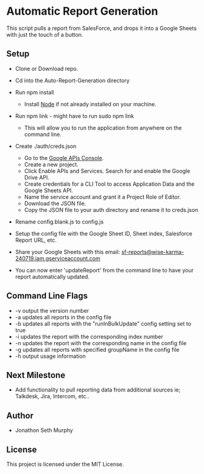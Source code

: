 # Automatic Report Generation

This script pulls a report from SalesForce, and drops it into a Google Sheets with just the touch of a button.

## Setup

* Clone or Download repo.
* Cd into the Auto-Report-Generation directory
* Run npm install

  * Install [Node](https://nodejs.org/en/download/) if not already installed on your machine.

* Run npm link - might have to run sudo npm link

  * This will allow you to run the application from anywhere on the command line.

* Create ./auth/creds.json

  * Go to the [Google APIs Console](https://console.developers.google.com/).
  * Create a new project.
  * Click Enable APIs and Services. Search for and enable the Google Drive API.
  * Create credentials for a CLI Tool to access Application Data and the Google Sheets API.
  * Name the service account and grant it a Project Role of Editor.
  * Download the JSON file.
  * Copy the JSON file to your auth directory and rename it to creds.json

* Rename config.blank.js to config.js
* Setup the config file with the Google Sheet ID, Sheet index, Salesforce Report URL, etc.
* Share your Google Sheets with this email: sf-reports@wise-karma-240719.iam.gserviceaccount.com
* You can now enter 'updateReport' from the command line to have your report automatically updated.

## Command Line Flags

*  -v   output the version number
*  -a   updates all reports in the config file
*  -b   updates all reports with the "runInBulkUpdate" config setting set to true
*  -i   updates the report with the corresponding index number
*  -n   updates the report with the corresponding name in the config file
*  -g   updates all reports with specified groupName in the config file
*  -h   output usage information

## Next Milestone

* Add functionality to pull reporting data from additional sources ie; Talkdesk, Jira, Intercom, etc..

## Author

* Jonathon Seth Murphy

## License

This project is licensed under the MIT License.
